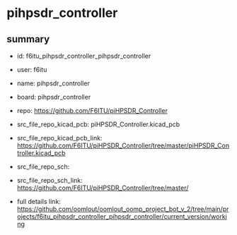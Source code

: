 # pihpsdr_controller
 
## summary 
* id: f6itu_pihpsdr_controller_pihpsdr_controller
* user: f6itu
* name: pihpsdr_controller
* board: pihpsdr_controller
* repo: https://github.com/F6ITU/piHPSDR_Controller
* src_file_repo_kicad_pcb: piHPSDR_Controller.kicad_pcb
* src_file_repo_kicad_pcb_link: https://github.com/F6ITU/piHPSDR_Controller/tree/master/piHPSDR_Controller.kicad_pcb


* src_file_repo_sch: 
* src_file_repo_sch_link: https://github.com/F6ITU/piHPSDR_Controller/tree/master/
* full details link: https://github.com/oomlout/oomlout_oomp_project_bot_v_2/tree/main/projects/f6itu_pihpsdr_controller_pihpsdr_controller/current_version/working  






